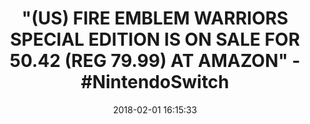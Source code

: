 ---
title: >-
  "(US) FIRE EMBLEM WARRIORS SPECIAL EDITION IS ON SALE FOR 50.42 (REG 79.99) AT
  AMAZON" - #NintendoSwitch
name: Fire Emblem Warriors Special Edition - Nintendo Switch
date: '2018-02-01 16:15:33'
buy_now: >-
  https://www.amazon.com/Fire-Emblem-Warriors-Special-Nintendo-Switch/dp/B0756WNZ5L?psc=1&SubscriptionId=AKIAIA5RBQIWQVTCUEUQ&tag=coldcutdeals-20&linkCode=xm2&camp=2025&creative=165953&creativeASIN=B0756WNZ5L
description_markdown: |+
  Fire Emblem Warriors Special Edition - Nintendo Switch

    - This special edition comes with the Nintendo Switch game, plus three CDs with music from the game

    - Finally, the special edition will come with a dual-sided poster showing the first Fire Emblem games the characters appeared in.

    - One side of the poster will be in English, while the other will be in Japanese. The special edition goes on sale Oct. 20 at a suggested retail price of $79.99

    - Clash with legions of soldiers and fierce monsters as Marth, Xander, Corrin, and other Fire Emblem warriors by unleashing over-the-top-powerful Dynasty Warriors-style moves.

    - Take control of characters with distinct attacks, issue strategic commands, pair up warriors for stunning moves, and more in an epic tactical action game from the Yule Warriors team

tweet_id_str: '959097898372911105'
price: $79.99
you_save: ''
asin: B0756WNZ5L
image: 'https://images-na.ssl-images-amazon.com/images/I/519YS8ROkDL.jpg'

---